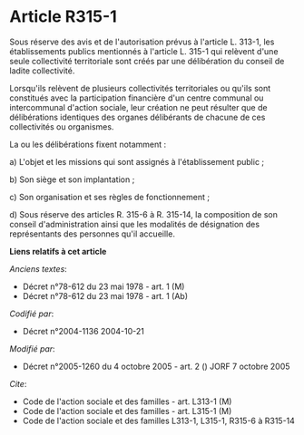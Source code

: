 # Article R315-1

Sous réserve des avis et de l'autorisation prévus à l'article L. 313-1, les établissements publics mentionnés à l'article L.
315-1 qui relèvent d'une seule collectivité territoriale sont créés par une délibération du conseil de ladite collectivité.

Lorsqu'ils relèvent de plusieurs collectivités territoriales ou qu'ils sont constitués avec la participation financière d'un
centre communal ou intercommunal d'action sociale, leur création ne peut résulter que de délibérations identiques des organes
délibérants de chacune de ces collectivités ou organismes.

La ou les délibérations fixent notamment :

a) L'objet et les missions qui sont assignés à l'établissement public ;

b) Son siège et son implantation ;

c) Son organisation et ses règles de fonctionnement ;

d) Sous réserve des articles R. 315-6 à R. 315-14, la composition de son conseil d'administration ainsi que les modalités de
désignation des représentants des personnes qu'il accueille.

**Liens relatifs à cet article**

_Anciens textes_:

  - Décret n°78-612 du 23 mai 1978 - art. 1 (M)
  - Décret n°78-612 du 23 mai 1978 - art. 1 (Ab)

_Codifié par_:

  - Décret n°2004-1136 2004-10-21

_Modifié par_:

  - Décret n°2005-1260 du 4 octobre 2005 - art. 2 () JORF 7 octobre 2005

_Cite_:

  - Code de l'action sociale et des familles - art. L313-1 (M)
  - Code de l'action sociale et des familles - art. L315-1 (M)
  - Code de l'action sociale et des familles L313-1, L315-1, R315-6 à R315-14
